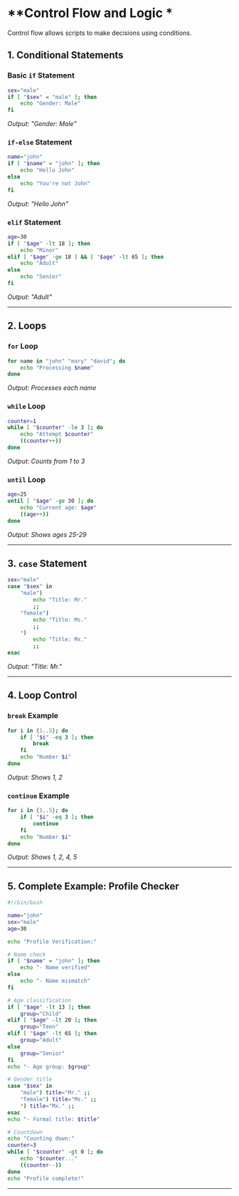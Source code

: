 # **Control Flow and Logic *
Control flow allows scripts to make decisions using conditions.

## **1. Conditional Statements**

### **Basic `if` Statement**
```bash
sex="male"
if [ "$sex" = "male" ]; then
    echo "Gender: Male"
fi
```
*Output: "Gender: Male"*

### **`if-else` Statement**
```bash
name="john"
if [ "$name" = "john" ]; then
    echo "Hello John"
else
    echo "You're not John"
fi
```
*Output: "Hello John"*

### **`elif` Statement**
```bash
age=30
if [ "$age" -lt 18 ]; then
    echo "Minor"
elif [ "$age" -ge 18 ] && [ "$age" -lt 65 ]; then
    echo "Adult"
else
    echo "Senior"
fi
```
*Output: "Adult"*

---

## **2. Loops**

### **`for` Loop**
```bash
for name in "john" "mary" "david"; do
    echo "Processing $name"
done
```
*Output: Processes each name*

### **`while` Loop**
```bash
counter=1
while [ "$counter" -le 3 ]; do
    echo "Attempt $counter"
    ((counter++))
done
```
*Output: Counts from 1 to 3*

### **`until` Loop**
```bash
age=25
until [ "$age" -ge 30 ]; do
    echo "Current age: $age"
    ((age++))
done
```
*Output: Shows ages 25-29*

---

## **3. `case` Statement**
```bash
sex="male"
case "$sex" in
    "male")
        echo "Title: Mr."
        ;;
    "female")
        echo "Title: Ms."
        ;;
    *)
        echo "Title: Mx."
        ;;
esac
```
*Output: "Title: Mr."*

---

## **4. Loop Control**

### **`break` Example**
```bash
for i in {1..5}; do
    if [ "$i" -eq 3 ]; then
        break
    fi
    echo "Number $i"
done
```
*Output: Shows 1, 2*

### **`continue` Example**
```bash
for i in {1..5}; do
    if [ "$i" -eq 3 ]; then
        continue
    fi
    echo "Number $i"
done
```
*Output: Shows 1, 2, 4, 5*

---

## **5. Complete Example: Profile Checker**
```bash
#!/bin/bash

name="john"
sex="male"
age=30

echo "Profile Verification:"

# Name check
if [ "$name" = "john" ]; then
    echo "- Name verified"
else
    echo "- Name mismatch"
fi

# Age classification
if [ "$age" -lt 13 ]; then
    group="Child"
elif [ "$age" -lt 20 ]; then
    group="Teen"
elif [ "$age" -lt 65 ]; then
    group="Adult"
else
    group="Senior"
fi
echo "- Age group: $group"

# Gender title
case "$sex" in
    "male") title="Mr." ;;
    "female") title="Ms." ;;
    *) title="Mx." ;;
esac
echo "- Formal title: $title"

# Countdown
echo "Counting down:"
counter=3
while [ "$counter" -gt 0 ]; do
    echo "$counter..."
    ((counter--))
done
echo "Profile complete!"
```

---
